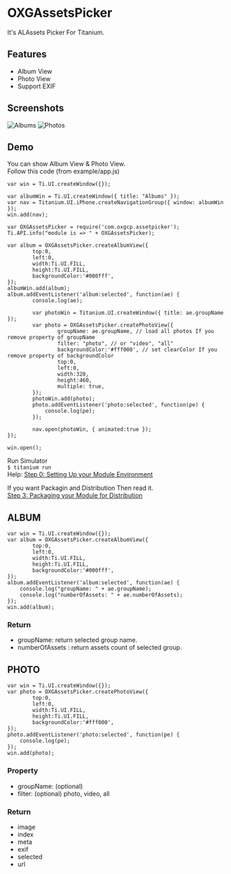 OXGAssetsPicker
==============
It's ALAssets Picker For Titanium.  

Features
--------
- Album View
- Photo View
- Support EXIF

Screenshots
-----------
![Albums](https://github.com/hiphapis/OXGAssetsPicker/blob/master/screenshots/albums.png?raw=true)
![Photos](https://github.com/hiphapis/OXGAssetsPicker/blob/master/screenshots/photos.png?raw=true)

Demo
----
You can show Album View & Photo View.  
Follow this code (from example/app.js)

	var win = Ti.UI.createWindow({});

	var albumWin = Ti.UI.createWindow({ title: "Albums" });
	var nav = Titanium.UI.iPhone.createNavigationGroup({ window: albumWin });
	win.add(nav);

	var OXGAssetsPicker = require('com.oxgcp.assetpicker');
	Ti.API.info("module is => " + OXGAssetsPicker);

	var album = OXGAssetsPicker.createAlbumView({
			top:0,
			left:0,
			width:Ti.UI.FILL,
			height:Ti.UI.FILL,
			backgroundColor:'#000fff',
	});
	albumWin.add(album);
	album.addEventListener('album:selected', function(ae) {
			console.log(ae);

			var photoWin = Titanium.UI.createWindow({ title: ae.groupName });
			var photo = OXGAssetsPicker.createPhotoView({
					groupName: ae.groupName, // load all photos If you remove property of groupName
					filter: "photo", // or "video", "all"
					backgroundColor:'#fff000', // set clearColor If you remove property of backgroundColor
					top:0,
					left:0,
					width:320,
					height:460,
					multiple: true,
			});
			photoWin.add(photo);
			photo.addEventListener('photo:selected', function(pe) {
				console.log(pe);
			});
		
			nav.open(photoWin, { animated:true });
	});

	win.open();

Run Simulator  
`$ titanium run`  
Help: [Step 0: Setting Up your Module Environment](http://docs.appcelerator.com/titanium/latest/#!/guide/iOS_Module_Development_Guide-section-29004946_iOSModuleDevelopmentGuide-Step0%3ASettingUpyourModuleEnvironment)


If you want Packagin and Distribution Then read it.  
[Step 3: Packaging your Module for Distribution](http://docs.appcelerator.com/titanium/latest/#!/guide/iOS_Module_Development_Guide-section-29004946_iOSModuleDevelopmentGuide-Step3%3APackagingyourModuleforDistribution)


ALBUM
-----
	var win = Ti.UI.createWindow({});
	var album = OXGAssetsPicker.createAlbumView({
			top:0,
			left:0,
			width:Ti.UI.FILL,
			height:Ti.UI.FILL,
			backgroundColor:'#000fff',
	});
	album.addEventListener('album:selected', function(ae) {
		console.log("groupName: " + ae.groupName);
		console.log("numberOfAssets: " + ae.numberOfAssets);
	});
	win.add(album);

### Return
- groupName: return selected group name.
- numberOfAssets : return assets count of selected group.

PHOTO
-----
	var win = Ti.UI.createWindow({});
	var photo = OXGAssetsPicker.createPhotoView({
			top:0,
			left:0,
			width:Ti.UI.FILL,
			height:Ti.UI.FILL,
			backgroundColor:'#fff000',
	});
	photo.addEventListener('photo:selected', function(pe) {
		console.log(pe);
	});
	win.add(photo);

### Property
- groupName: (optional)
- filter: (optional) photo, video, all

### Return
- image
- index
- meta
 - exif
- selected
- url
